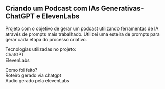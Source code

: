 ## Criando um Podcast com IAs Generativas- ChatGPT e ElevenLabs

Projeto com o objetivo de gerar um podcast utilizando ferramentas de IA através de prompts mais trabalhado.
Utilizei uma esteira de prompts para gerar cada etapa do processo criativo. <br>

Tecnologias utilizadas no projeto: <br>
ChatGPT <br>
ElevenLabs <br>

Como foi feito? <br>
Roteiro gerado via chatgpt <br>
Audio gerado pela elevenLabs
 
